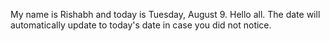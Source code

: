 My name is Rishabh and today is Tuesday, August 9. Hello all. The date will automatically update to today's date in case you did not notice.

